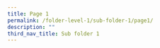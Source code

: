 ```yaml
---
title: Page 1
permalink: /folder-level-1/sub-folder-1/page1/
description: ""
third_nav_title: Sub folder 1
---
```



